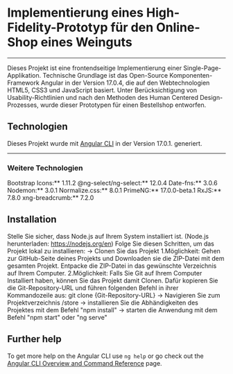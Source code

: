 # Implementierung eines High-Fidelity-Prototyp für den Online-Shop eines Weinguts
***
Dieses Projekt ist eine frontendseitige Implementierung einer Single-Page-Applikation. Technische Grundlage ist das Open-Source Komponenten-Framework Angular in der Version 17.0.4, die auf den Webtechnologien HTML5, CSS3 und JavaScript basiert. 
Unter Berücksichtigung von Usability-Richtlinien und nach den Methoden des Human Centered Design-Prozesses, wurde dieser Prototypen für einen Bestellshop entworfen. 

## Technologien
Dieses Projekt wurde mit [Angular CLI](https://github.com/angular/angular-cli) in der Version 17.0.1. generiert.
***
### Weitere Technologien
Bootstrap Icons:** 1.11.2
@ng-select/ng-select:** 12.0.4
Date-fns:** 3.0.6
Nodemon:** 3.0.1
Normalize.css:** 8.0.1
PrimeNG:** 17.0.0-beta.1
RxJS:** 7.8.0
xng-breadcrumb:** 7.2.0

## Installation
Stelle Sie sicher, dass Node.js auf Ihrem System installiert ist. (Node.js herunterladen: https://nodejs.org/en) 
Folge Sie diesen Schritten, um das Projekt lokal zu installieren:
-> Clonen Sie das Projekt
  1.Möglichkeit: Gehen zur GitHub-Seite deines Projekts und Downloaden sie die ZIP-Datei mit dem gesamten Projekt. 
  Entpacke die ZIP-Datei in das gewünschte Verzeichnis auf Ihrem Computer.
  2.Möglichkeit: Falls Sie Git auf Ihrem Computer Installiert haben, können Sie das Projekt damit Clonen. Dafür kopieren Sie die Git-Repository-URL und führen folgenden Befehl in ihrer Kommandozeile aus: git clone {Git-Repository-URL}
-> Navigieren Sie zum Projektverzeichnis /store
-> installieren Sie die Abhändigkeiten des Projektes mit dem Befehl "npm install"
-> starten die Anwendung mit dem Befehl "npm start" oder "ng serve"

## Further help

To get more help on the Angular CLI use `ng help` or go check out the [Angular CLI Overview and Command Reference](https://angular.io/cli) page.
